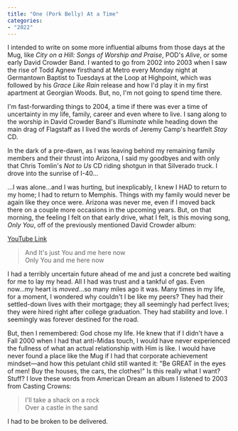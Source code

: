 ```yaml
---
title: "One (Pork Belly) At a Time"
categories:
- "2022"
---
```


I intended to write on some more influential albums from those days at the Mug, like *City on a Hill: Songs of Worship and Praise*, POD's *Alive*, or some early David Crowder Band.  I wanted to go from 2002 into 2003 when I saw the rise of Todd Agnew firsthand at Metro every Monday night at Germantown Baptist to Tuesdays at the Loop at Highpoint, which was followed by his *Grace Like Rain* release and how I'd play it in my first apartment at Georgian Woods.  But, no, I'm not going to spend time there.  

I'm fast-forwarding things to 2004, a time if there was ever a time of uncertainty in my life, family, career and even where to live.  I sang along to the worship in David Crowder Band's *Illuminate* while heading down the main drag of Flagstaff as I lived the words of Jeremy Camp's heartfelt *Stay* CD.  

In the dark of a pre-dawn, as I was leaving behind my remaining family members and their thrust into Arizona, I said my goodbyes and with only that Chris Tomlin's *Not to Us* CD riding shotgun in that Silverado truck.  I drove into the sunrise of I-40...

...I was alone...and I was hurting, but inexplicably, I knew I HAD to return to my home;  I had to return to Memphis.  Things with my family would never be again like they once were.  Arizona was never me, even if I moved back there on a couple more occasions in the upcoming years.  But, on that morning, the feeling I felt on that early drive, what I felt, is this moving song, *Only You*, off of the previously mentioned David Crowder album:  

[YouTube Link](https://www.youtube.com/watch?v=VvQ2JrFZcfE)

> And It's just You and me here now  
> Only You and me here now

I had a terribly uncertain future ahead of me and just a concrete bed waiting for me to lay my head.  All I had was trust and a tankful of gas.  Even now...my heart is *moved*...so many miles ago it was.  Many times in my life, for a moment, I wondered why couldn't I be like my peers?  They had their settled-down lives with their mortgage; they all seemingly had perfect lives; they were hired right after college graduation.  They had stability and love.  I seemingly was forever destined for the road. 

But, then I remembered:  God chose my life.  He knew that if I didn't have a Fall 2000 when I had that anti-Midas touch, I would have never experienced the fullness of what an actual relationship with Him is like.  I would have never found a place like the Mug if I had that corporate achievement mindset—and how this petulant child still wanted it: "Be GREAT in the eyes of men!  Buy the houses, the cars, the clothes!"  Is this really what I want?  Stuff? I love these words from American Dream an album I listened to 2003 from Casting Crowns:

> I'll take a shack on a rock  
> Over a castle in the sand

I had to be broken to be delivered.